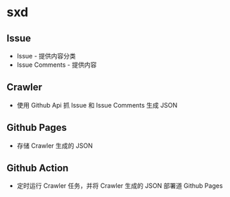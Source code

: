 # sxd

## Issue

* Issue - 提供内容分类
* Issue Comments - 提供内容

## Crawler

* 使用 Github Api 抓 Issue 和 Issue Comments 生成 JSON

## Github Pages

* 存储 Crawler 生成的 JSON

## Github Action

* 定时运行 Crawler 任务，并将 Crawler 生成的 JSON 部署道 Github Pages
